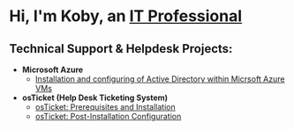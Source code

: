 <h1>Hi, I'm Koby, an <a href="www.linkedin.com/in/koby-noble-aa1917140">IT Professional</a>

<h2> Technical Support & Helpdesk Projects:</h2>

- <b>Microsoft Azure</b>
  - [Installation and configuring of Active Directory within Micrsoft Azure VMs](https://github.com/koby-nob/Active-Directory-Config)
- <b>osTicket (Help Desk Ticketing System)</b>
  - [osTicket: Prerequisites and Installation](https://github.com/koby-nob/osTicket-Pre-Install)
  - [osTicket: Post-Installation Configuration](https://github.com/koby-nob/kobynoble/blob/main/osTicket%20Post-Install)
